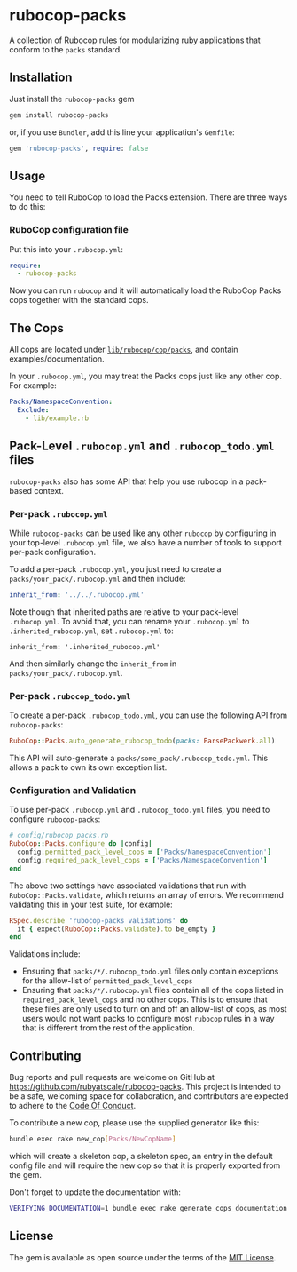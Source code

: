 # rubocop-packs

A collection of Rubocop rules for modularizing ruby applications that conform to the `packs` standard.

## Installation

Just install the `rubocop-packs` gem

```sh
gem install rubocop-packs
```
or, if you use `Bundler`, add this line your application's `Gemfile`:

```ruby
gem 'rubocop-packs', require: false
```

## Usage

You need to tell RuboCop to load the Packs extension. There are three ways to do this:

### RuboCop configuration file

Put this into your `.rubocop.yml`:

```yaml
require:
  - rubocop-packs
```

Now you can run `rubocop` and it will automatically load the RuboCop Packs cops together with the standard cops.

## The Cops
All cops are located under [`lib/rubocop/cop/packs`](lib/rubocop/cop/packs), and contain examples/documentation.

In your `.rubocop.yml`, you may treat the Packs cops just like any other cop. For example:

```yaml
Packs/NamespaceConvention:
  Exclude:
    - lib/example.rb
```

## Pack-Level `.rubocop.yml` and `.rubocop_todo.yml` files
`rubocop-packs` also has some API that help you use rubocop in a pack-based context.

### Per-pack `.rubocop.yml`
While `rubocop-packs` can be used like any other `rubocop` by configuring in your top-level `.rubocop.yml` file, we also have a number of tools to support per-pack configuration.

To add a per-pack `.rubocop.yml`, you just need to create a `packs/your_pack/.rubocop.yml` and then include:
```yml
inherit_from: '../../.rubocop.yml'
```

Note though that inherited paths are relative to your pack-level `.rubocop.yml`. To avoid that, you can rename your `.rubocop.yml` to `.inherited_rubocop.yml`, set `.rubocop.yml` to:
```
inherit_from: '.inherited_rubocop.yml'
```
And then similarly change the `inherit_from` in `packs/your_pack/.rubocop.yml`.

### Per-pack `.rubocop_todo.yml`
To create a per-pack `.rubocop_todo.yml`, you can use the following API from `rubocop-packs`:
```ruby
RuboCop::Packs.auto_generate_rubocop_todo(packs: ParsePackwerk.all)
```
This API will auto-generate a `packs/some_pack/.rubocop_todo.yml`. This allows a pack to own its own exception list.

### Configuration and Validation
To use per-pack `.rubocop.yml` and `.rubocop_todo.yml` files, you need to configure `rubocop-packs`:
```ruby
# config/rubocop_packs.rb
RuboCop::Packs.configure do |config|
  config.permitted_pack_level_cops = ['Packs/NamespaceConvention']
  config.required_pack_level_cops = ['Packs/NamespaceConvention']
end
```

The above two settings have associated validations that run with `RuboCop::Packs.validate`, which returns an array of errors. We recommend validating this in your test suite, for example:
```ruby
RSpec.describe 'rubocop-packs validations' do
  it { expect(RuboCop::Packs.validate).to be_empty }
end
```

Validations include:
- Ensuring that `packs/*/.rubocop_todo.yml` files only contain exceptions for the allow-list of `permitted_pack_level_cops`
- Ensuring that `packs/*/.rubocop.yml` files contain all of the cops listed in `required_pack_level_cops` and no other cops. This is to ensure that these files are only used to turn on and off an allow-list of cops, as most users would not want packs to configure most `rubocop` rules in a way that is different from the rest of the application.

## Contributing

Bug reports and pull requests are welcome on GitHub at https://github.com/rubyatscale/rubocop-packs. This project is intended to be a safe, welcoming space for collaboration, and contributors are expected to adhere to the [Code Of Conduct](CODE_OF_CONDUCT.MD).

To contribute a new cop, please use the supplied generator like this:

```sh
bundle exec rake new_cop[Packs/NewCopName]
```

which will create a skeleton cop, a skeleton spec, an entry in the default config file and will require the new cop so that it is properly exported from the gem.

Don't forget to update the documentation with:

```sh
VERIFYING_DOCUMENTATION=1 bundle exec rake generate_cops_documentation
```

## License

The gem is available as open source under the terms of the [MIT License](https://github.com/Shopify/rubocop-packs/blob/main/LICENSE.txt).
